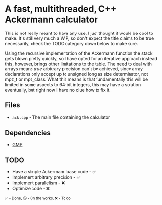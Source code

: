# A fast, multithreaded, C++  Ackermann calculator

This is not really meant to have any use, I just thought it would be cool to
 make. It's still very much a WIP, so don't expect the title claims to be true
 necessarily, check the TODO category down below to make sure.

Using the recursive implementation of the Ackermann function the stack gets
blown pretty quickly, so I have opted for an iterative approach instead this,
however, brings other limitations to the table. The need to deal with arrays
 means *true* arbitrary precision can't be achieved, since array declarations
only accept up to unsigned long as size determinator, not mpz_t or mpz_class.
What this means is that fundamentally this will be limited in some aspects to
64-bit integers, this may have a solution eventually, but right now I have no
clue how to fix it.

## Files

*   `ack.cpp` - The main file containing the calculator

## Dependencies

*   [GMP](https://gmplib.org/)

## TODO

*   Have a simple Ackermann base code - :white_check_mark:
*   Implement arbitrary precision - :white_check_mark:
*   Implement parallelism - :x:
*   Optimize code - :x:

<sub>:white_check_mark: - Done, :clock4: - On the works,  :x: - To do</sub>
